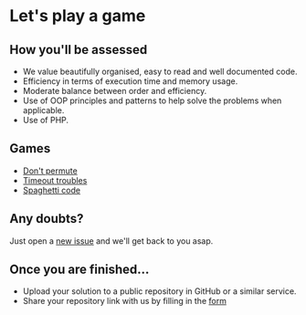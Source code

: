 # Let's play a game

## How you'll be assessed

- We value beautifully organised, easy to read and well documented code.
- Efficiency in terms of execution time and memory usage.
- Moderate balance between order and efficiency.
- Use of OOP principles and patterns to help solve the problems when applicable.
- Use of PHP.

## Games

- [Don't permute](https://github.com/papaya-holdings/jigsaw/tree/master/game-01)
- [Timeout troubles](https://github.com/papaya-holdings/jigsaw/tree/master/game-02)
- [Spaghetti code](https://github.com/papaya-holdings/jigsaw/tree/master/game-03)

## Any doubts?
Just open a [new issue](https://github.com/papaya-holdings/jigsaw/issues/new) and we'll get back to you asap.

## Once you are finished...

- Upload your solution to a public repository in GitHub or a similar service.
- Share your repository link with us by filling in the [form](https://fandangolatam.typeform.com/to/D7PKZs)
